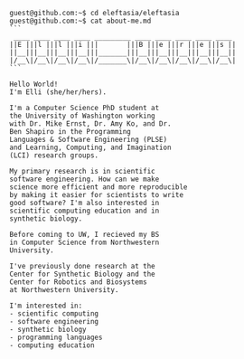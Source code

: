 ``````
guest@github.com:~$ cd eleftasia/eleftasia
guest@github.com:~$ cat about-me.md
```
 ____ ____ ____ ____ _________ ____ ____ ____ ____ ____ 
||E |||l |||l |||i |||       |||B |||e |||r |||e |||s ||
||__|||__|||__|||__|||_______|||__|||__|||__|||__|||__||
|/__\|/__\|/__\|/__\|/_______\|/__\|/__\|/__\|/__\|/__\|
```

Hello World!
I'm Elli (she/her/hers).

I'm a Computer Science PhD student at
the University of Washington working
with Dr. Mike Ernst, Dr. Amy Ko, and Dr.
Ben Shapiro in the Programming
Languages & Software Engineering (PLSE)
and Learning, Computing, and Imagination
(LCI) research groups.

My primary research is in scientific 
software engineering. How can we make
science more efficient and more reproducible
by making it easier for scientists to write
good software? I'm also interested in
scientific computing education and in
synthetic biology.

Before coming to UW, I recieved my BS
in Computer Science from Northwestern
University.

I've previously done research at the
Center for Synthetic Biology and the
Center for Robotics and Biosystems
at Northwestern University.

I'm interested in:
- scientific computing
- software engineering
- synthetic biology
- programming languages
- computing education
``````
